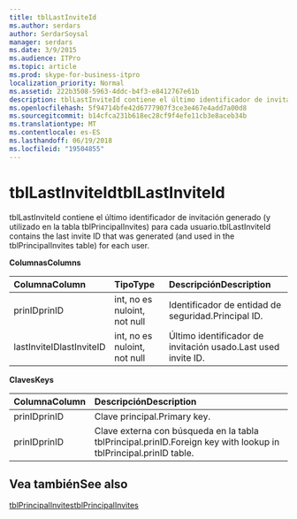 ```yaml
---
title: tblLastInviteId
ms.author: serdars
author: SerdarSoysal
manager: serdars
ms.date: 3/9/2015
ms.audience: ITPro
ms.topic: article
ms.prod: skype-for-business-itpro
localization_priority: Normal
ms.assetid: 222b3508-5963-4ddc-b4f3-e8412767e61b
description: tblLastInviteId contiene el último identificador de invitación generado (y utilizado en la tabla tblPrincipalInvites) para cada usuario.
ms.openlocfilehash: 5f94714bfe42d6777907f3ce3e467e4add7a00d8
ms.sourcegitcommit: b14cfca231b618ec28cf9f4efe11cb3e8aceb34b
ms.translationtype: MT
ms.contentlocale: es-ES
ms.lasthandoff: 06/19/2018
ms.locfileid: "19504855"
---
```

# <a name="tbllastinviteid"></a><span data-ttu-id="50cf7-103">tblLastInviteId</span><span class="sxs-lookup"><span data-stu-id="50cf7-103">tblLastInviteId</span></span>
 
<span data-ttu-id="50cf7-104">tblLastInviteId contiene el último identificador de invitación generado (y utilizado en la tabla tblPrincipalInvites) para cada usuario.</span><span class="sxs-lookup"><span data-stu-id="50cf7-104">tblLastInviteId contains the last invite ID that was generated (and used in the tblPrincipalInvites table) for each user.</span></span>
  
<span data-ttu-id="50cf7-105">**Columnas**</span><span class="sxs-lookup"><span data-stu-id="50cf7-105">**Columns**</span></span>

|<span data-ttu-id="50cf7-106">**Columna**</span><span class="sxs-lookup"><span data-stu-id="50cf7-106">**Column**</span></span>|<span data-ttu-id="50cf7-107">**Tipo**</span><span class="sxs-lookup"><span data-stu-id="50cf7-107">**Type**</span></span>|<span data-ttu-id="50cf7-108">**Descripción**</span><span class="sxs-lookup"><span data-stu-id="50cf7-108">**Description**</span></span>|
|:-----|:-----|:-----|
|<span data-ttu-id="50cf7-109">prinID</span><span class="sxs-lookup"><span data-stu-id="50cf7-109">prinID</span></span>  <br/> |<span data-ttu-id="50cf7-110">int, no es nulo</span><span class="sxs-lookup"><span data-stu-id="50cf7-110">int, not null</span></span>  <br/> |<span data-ttu-id="50cf7-111">Identificador de entidad de seguridad.</span><span class="sxs-lookup"><span data-stu-id="50cf7-111">Principal ID.</span></span>  <br/> |
|<span data-ttu-id="50cf7-112">lastInviteID</span><span class="sxs-lookup"><span data-stu-id="50cf7-112">lastInviteID</span></span>  <br/> |<span data-ttu-id="50cf7-113">int, no es nulo</span><span class="sxs-lookup"><span data-stu-id="50cf7-113">int, not null</span></span>  <br/> |<span data-ttu-id="50cf7-114">Último identificador de invitación usado.</span><span class="sxs-lookup"><span data-stu-id="50cf7-114">Last used invite ID.</span></span>  <br/> |
   
<span data-ttu-id="50cf7-115">**Claves**</span><span class="sxs-lookup"><span data-stu-id="50cf7-115">**Keys**</span></span>

|<span data-ttu-id="50cf7-116">**Columna**</span><span class="sxs-lookup"><span data-stu-id="50cf7-116">**Column**</span></span>|<span data-ttu-id="50cf7-117">**Descripción**</span><span class="sxs-lookup"><span data-stu-id="50cf7-117">**Description**</span></span>|
|:-----|:-----|
|<span data-ttu-id="50cf7-118">prinID</span><span class="sxs-lookup"><span data-stu-id="50cf7-118">prinID</span></span>  <br/> |<span data-ttu-id="50cf7-119">Clave principal.</span><span class="sxs-lookup"><span data-stu-id="50cf7-119">Primary key.</span></span>  <br/> |
|<span data-ttu-id="50cf7-120">prinID</span><span class="sxs-lookup"><span data-stu-id="50cf7-120">prinID</span></span>  <br/> |<span data-ttu-id="50cf7-121">Clave externa con búsqueda en la tabla tblPrincipal.prinID.</span><span class="sxs-lookup"><span data-stu-id="50cf7-121">Foreign key with lookup in tblPrincipal.prinID table.</span></span>  <br/> |
   
## <a name="see-also"></a><span data-ttu-id="50cf7-122">Vea también</span><span class="sxs-lookup"><span data-stu-id="50cf7-122">See also</span></span>

[<span data-ttu-id="50cf7-123">tblPrincipalInvites</span><span class="sxs-lookup"><span data-stu-id="50cf7-123">tblPrincipalInvites</span></span>](tblprincipalinvites.md)